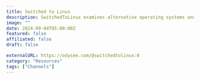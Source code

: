 ```yaml
---
title: Switched to Linux
description: SwitchedToLinux examines alternative operating systems and provides tutorials on getting big tech out of your life.
image: ""
date: 2024-09-04T05:00:00Z
featured: false
affiliated: false
draft: false

externalURL: https://odysee.com/@switchedtolinux:0
category: "Resources"
tags: ["Channels"]
---
```

